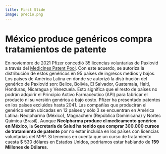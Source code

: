 ```yaml
---
title: First Slide
image: precio.png
---
```


# México produce genéricos compra tratamientos de patente

En noviembre de 2021 Pfizer concedió 35 licencias voluntarias de Paxlovid a través del [Medicines Patent Pool](https://medicinespatentpool.org/). Con este acuerdo, se autoriza la distribución de estos genéricos en 95 países de ingresos medios y bajos. Los países de América Latina en donde se autorizó la distribución del genérico de Paxlovid son: Belice, Bolivia, El Salvador, Guatemala, Haití, Honduras, Nicaragua y Venezuela. Esto significa que el resto de países no podrán adquirir el Principio Activo Farmacéutico (API) para fabricar el producto ni su versión genérica a bajo costo. Pfizer ha presentado patentes en los países excluidos hasta 2041.
Las compañías que producirán el genérico están ubicadas en 12 países y sólo 3 se encuentran en América Latina: Neolpharma (México), Magnachem (República Dominicana) y Nortec Química (Brasil). Aunque **Neolpharma produce el medicamento genérico en México**, la **Secretaría de Salud ha tenido que comprar 300.000 cursos de tratamiento de patente** por no estar incluida en los países con licencias voluntarias del MPP. Si tenemos en cuenta que un curso de tratamiento cuesta $ 530 dólares en Estados Unidos, podríamos estar hablando de **159 Millones de Dólares**.


